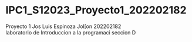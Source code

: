 # IPC1_S12023_Proyecto1_202202182
Proyecto 1
Jos Luis Espinoza Jol[on
202202182  
laboratorio de Introduccion a la programaci
seccion  D
